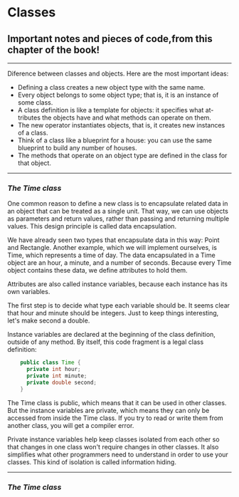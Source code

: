 # Classes
## Important notes and pieces of code,from this chapter of the book!

___

Diference between classes and objects. Here are the most
important ideas:

- Defining a class creates a new object type with the same name.
- Every object belongs to some object type; that is, it is an instance of some class.
- A class definition is like a template for objects: it specifies what at-
  tributes the objects have and what methods can operate on them.
- The new operator instantiates objects, that is, it creates new instances of a class.
- Think of a class like a blueprint for a house: you can use the same blueprint to build any number of houses.
- The methods that operate on an object type are defined in the class for that object.
___
### *The Time class*

One common reason to define a new class is to encapsulate related data in
an object that can be treated as a single unit. That way, we can use objects
as parameters and return values, rather than passing and returning multiple
values. This design principle is called data encapsulation.

We have already seen two types that encapsulate data in this way: Point and
Rectangle. Another example, which we will implement ourselves, is Time,
which represents a time of day. The data encapsulated in a Time object are an
hour, a minute, and a number of seconds. Because every Time object contains
these data, we define attributes to hold them.

Attributes are also called instance variables, because each instance has its
own variables.

The first step is to decide what type each variable should be. It seems clear
that hour and minute should be integers. Just to keep things interesting, let's
make second a double.

Instance variables are declared at the beginning of the class definition, outside
of any method. By itself, this code fragment is a legal class definition:

```java
    public class Time {
      private int hour;
      private int minute;
      private double second;
    }
```

The Time class is public, which means that it can be used in other classes.
But the instance variables are private, which means they can only be accessed
from inside the Time class. If you try to read or write them from another class,
you will get a compiler error.

Private instance variables help keep classes isolated from each other so that
changes in one class won't require changes in other classes. It also simplifies
what other programmers need to understand in order to use your classes. This
kind of isolation is called information hiding.

___
### *The Time class*

